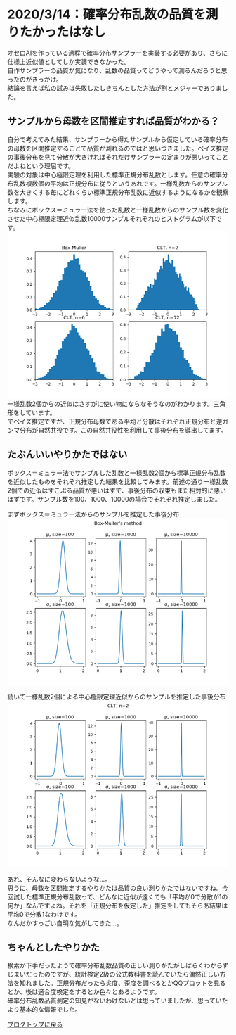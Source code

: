 # 2020/3/14：確率分布乱数の品質を測りたかったはなし
オセロAIを作っている過程で確率分布サンプラーを実装する必要があり、さらに仕様上近似値としてしか実装できなかった。  
自作サンプラーの品質が気になり、乱数の品質ってどうやって測るんだろうと思ったのがきっかけ。  
結論を言えば私の試みは失敗したしきちんとした方法が割とメジャーでありました。

## サンプルから母数を区間推定すれば品質がわかる？
自分で考えてみた結果、サンプラーから得たサンプルから仮定している確率分布の母数を区間推定することで品質が測れるのではと思いつきました。ベイズ推定の事後分布を見て分散が大きければそれだけサンプラーの定まりが悪いってことだよねという理屈です。  
実験の対象は中心極限定理を利用した標準正規分布乱数とします。任意の確率分布乱数複数個の平均は正規分布に従うというあれです。一様乱数からのサンプル数を大きくする毎にどれくらい標準正規分布乱数に近似するようになるかを観察します。  
ちなみにボックス＝ミュラー法を使った乱数と一様乱数からのサンプル数を変化させた中心極限定理近似乱数10000サンプルそれぞれのヒストグラムが以下です。  
![標準正規分布乱数のヒストグラム](histgram.png)  
一様乱数2個からの近似はさすがに使い物にならなそうなのがわかります。三角形をしています。  
でベイズ推定ですが、正規分布母数である平均と分散はそれぞれ正規分布と逆ガンマ分布が自然共役です。この自然共役性を利用して事後分布を導出してます。

## たぶんいいやりかたではない
ボックス＝ミュラー法でサンプルした乱数と一様乱数2個から標準正規分布乱数を近似したものをそれぞれ推定した結果を比較してみます。前述の通り一様乱数2個での近似はすこぶる品質が悪いはずで、事後分布の収束もまた相対的に悪いはずです。サンプル数を100、1000、10000の場合でそれぞれ推定しました。    

まずボックス＝ミュラー法からのサンプルを推定した事後分布  
![ボックス＝ミュラー法](bmm.png)  

続いて一様乱数2個による中心極限定理近似からのサンプルを推定した事後分布
![中心極限定理近似](clt_2.png)  

あれ、そんなに変わらないような…。  
思うに、母数を区間推定するやりかたは品質の良い測りかたではないですね。今回試した標準正規分布乱数って、どんなに近似が遠くても「平均が0で分散が1の何か」なんですよね。それを「正規分布を仮定した」推定をしてもそらあ結果は平均0で分散1なわけです。  
なんだかすっごい自明な気がしてきた…。

## ちゃんとしたやりかた
検索が下手だったようで確率分布乱数品質の正しい測りかたがしばらくわからずじまいだったのですが、統計検定2級の公式教科書を読んでいたら偶然正しい方法を知れました。正規分布だったら尖度、歪度を調べるとかQQプロットを見るとか、後は適合度検定をするとか色々とあるようです。  
確率分布乱数品質測定の知見がないわけないとは思っていましたが、思っていたより基本的な情報でした。  

[ブログトップに戻る](../)